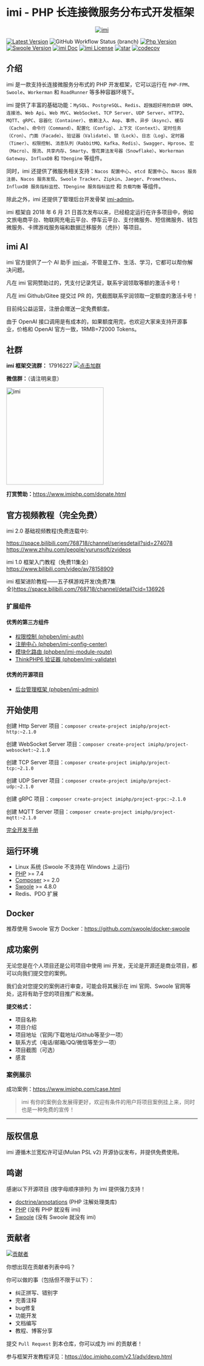 # imi - PHP 长连接微服务分布式开发框架

<p align="center">
    <a href="https://www.imiphp.com" target="_blank">
        <img src="https://cdn.jsdelivr.net/gh/imiphp/imi@2.1/res/logo.png" alt="imi" />
    </a>
</p>

[![Latest Version](https://img.shields.io/packagist/v/imiphp/imi.svg)](https://packagist.org/packages/imiphp/imi)
![GitHub Workflow Status (branch)](https://img.shields.io/github/actions/workflow/status/imiphp/imi/ci.yml?branch=2.1)
[![Php Version](https://img.shields.io/badge/php-%3E=7.4-brightgreen.svg)](https://secure.php.net/)
[![Swoole Version](https://img.shields.io/badge/swoole-%3E=4.8.0-brightgreen.svg)](https://github.com/swoole/swoole-src)
[![imi Doc](https://img.shields.io/badge/docs-passing-green.svg)](https://doc.imiphp.com/v2.1/)
[![imi License](https://img.shields.io/badge/license-MulanPSL%202.0-brightgreen.svg)](https://github.com/imiphp/imi/blob/master/LICENSE)
[![star](https://gitee.com/yurunsoft/IMI/badge/star.svg?theme=gvp)](https://gitee.com/yurunsoft/IMI/stargazers)
[![codecov](https://codecov.io/github/imiphp/imi/branch/2.1/graph/badge.svg?token=YrNRQgbRe2)](https://codecov.io/github/imiphp/imi)

## 介绍

imi 是一款支持长连接微服务分布式的 PHP 开发框架，它可以运行在 `PHP-FPM`、`Swoole`、`Workerman` 和 `RoadRunner` 等多种容器环境下。

imi 提供了丰富的基础功能：`MySQL`、`PostgreSQL`、`Redis`、`超强超好用的自研 ORM`、`连接池`、`Web Api`、`Web MVC`、`WebSocket`、`TCP Server`、`UDP Server`、`HTTP2`、`MQTT`、`gRPC`、`容器化（Container）`、`依赖注入`、`Aop`、`事件`、`异步（Async）`、`缓存（Cache）`、`命令行（Command）`、`配置化（Config）`、`上下文（Context）`、`定时任务（Cron）`、`门面（Facade）`、`验证器（Validate）`、`锁（Lock）`、`日志（Log）`、`定时器（Timer）`、`权限控制`、`消息队列（RabbitMQ、Kafka、Redis）`、`Swagger`、`Hprose`、`宏（Macro）`、`限流`、`共享内存`、`Smarty`、`雪花算法发号器（Snowflake）`、`Workerman Gateway`、`InfluxDB` 和 `TDengine` 等组件。

同时，imi 还提供了微服务相关支持：`Nacos 配置中心`、`etcd 配置中心`、`Nacos 服务注册`、`Nacos 服务发现`、`Swoole Tracker`、`Zipkin`、`Jaeger`、`Prometheus`、`InfluxDB 服务指标监控`、`TDengine 服务指标监控` 和 `负载均衡` 等组件。

除此之外，imi 还提供了管理后台开发骨架 [imi-admin](https://gitee.com/phpben/imi-admin)。

imi 框架自 2018 年 6 月 21 日首次发布以来，已经稳定运行在许多项目中，例如文旅电商平台、物联网充电云平台、停车云平台、支付微服务、短信微服务、钱包微服务、卡牌游戏服务端和数据迁移服务（虎扑）等项目。

## imi AI

imi 官方提供了一个 AI 助手 [imi-ai](https://ai.imiphp.com)，不管是工作、生活、学习，它都可以帮你解决问题。

凡在 imi 官网赞助过的，凭支付记录凭证，联系宇润领取等额的激活卡号！

凡在 imi Github/Gitee 提交过 PR 的，凭截图联系宇润领取一定额度的激活卡号！

目前纯公益运营，注册会赠送一定免费额度。

由于 OpenAI 接口调用是有成本的，如果额度用完，也欢迎大家来支持开源事业，价格和 OpenAI 官方一致，1RMB=72000 Tokens。

## 社群

**imi 框架交流群：** 17916227 [![点击加群](https://pub.idqqimg.com/wpa/images/group.png "点击加群")](https://jq.qq.com/?_wv=1027&k=5wXf4Zq)

**微信群：**（请注明来意）

<img src="res/wechat.png" alt="imi" width="256px" />

**打赏赞助：**<https://www.imiphp.com/donate.html>

## 官方视频教程（完全免费）

imi 2.0 基础视频教程(免费连载中):

<https://space.bilibili.com/768718/channel/seriesdetail?sid=274078>
<https://www.zhihu.com/people/yurunsoft/zvideos>

imi 1.0 框架入门教程（免费11集全）<https://www.bilibili.com/video/av78158909>

imi 框架进阶教程——五子棋游戏开发(免费7集全)<https://space.bilibili.com/768718/channel/detail?cid=136926>

### 扩展组件

#### 优秀的第三方组件

* [权限控制 (phpben/imi-auth)](https://gitee.com/phpben/imi-auth)
* [注册中心 (phpben/imi-config-center)](https://gitee.com/phpben/imi-config-center)
* [模块化路由 (phpben/imi-module-route)](https://gitee.com/phpben/imi-module-route)
* [ThinkPHP6 验证器 (phpben/imi-validate)](https://gitee.com/phpben/imi-validate)

#### 优秀的开源项目

* [后台管理框架 (phpben/imi-admin)](https://gitee.com/phpben/imi-admin)

## 开始使用

创建 Http Server 项目：`composer create-project imiphp/project-http:~2.1.0`

创建 WebSocket Server 项目：`composer create-project imiphp/project-websocket:~2.1.0`

创建 TCP Server 项目：`composer create-project imiphp/project-tcp:~2.1.0`

创建 UDP Server 项目：`composer create-project imiphp/project-udp:~2.1.0`

创建 gRPC 项目：`composer create-project imiphp/project-grpc:~2.1.0`

创建 MQTT Server 项目：`composer create-project imiphp/project-mqtt:~2.1.0`

[完全开发手册](https://doc.imiphp.com/v2.1/)

## 运行环境

* Linux 系统 (Swoole 不支持在 Windows 上运行)
* [PHP](https://php.net/) >= 7.4
* [Composer](https://getcomposer.org/) >= 2.0
* [Swoole](https://www.swoole.com/) >= 4.8.0
* Redis、PDO 扩展

## Docker

推荐使用 Swoole 官方 Docker：<https://github.com/swoole/docker-swoole>

## 成功案例

无论您是在个人项目还是公司项目中使用 imi 开发，无论是开源还是商业项目，都可以向我们提交您的案例。

我们会对您提交的案例进行审查，可能会将其展示在 imi 官网、Swoole 官网等处，这将有助于您的项目推广和发展。

**提交格式：**

* 项目名称
* 项目介绍
* 项目地址（官网/下载地址/Github等至少一项）
* 联系方式（电话/邮箱/QQ/微信等至少一项）
* 项目截图（可选）
* 感言

### 案例展示

成功案例：<https://www.imiphp.com/case.html>

> imi 有你的案例会发展得更好，欢迎有条件的用户将项目案例挂上来，同时也是一种免费的宣传！

---

## 版权信息

imi 遵循木兰宽松许可证(Mulan PSL v2) 开源协议发布，并提供免费使用。

## 鸣谢

感谢以下开源项目 (按字母顺序排列) 为 imi 提供强力支持！

* [doctrine/annotations](https://github.com/doctrine/annotations) (PHP 注解处理类库)
* [PHP](https://php.net/) (没有 PHP 就没有 imi)
* [Swoole](https://www.swoole.com/) (没有 Swoole 就没有 imi)

## 贡献者

[![贡献者](https://opencollective.com/IMI/contributors.svg?width=890&button=false)](https://github.com/imiphp/imi/graphs/contributors)

你想出现在贡献者列表中吗？

你可以做的事（包括但不限于以下）：

* 纠正拼写、错别字
* 完善注释
* bug修复
* 功能开发
* 文档编写
* 教程、博客分享

提交 `Pull Request` 到本仓库，你可以成为 imi 的贡献者！

参与框架开发教程详见：<https://doc.imiphp.com/v2.1/adv/devp.html>
